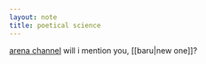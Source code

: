 ```yaml
---
layout: note
title: poetical science
---
```


[arena channel](https://www.are.na/madina/poetical-science)
will i mention you, [[baru|new one]]?